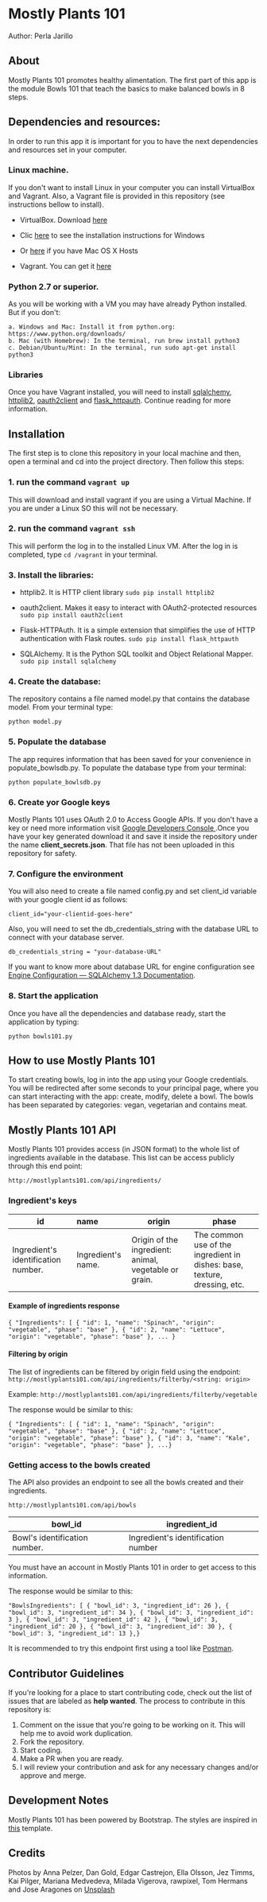 # Mostly Plants 101

Author: Perla Jarillo

## About

Mostly Plants 101 promotes healthy alimentation. The first part of this app is the module Bowls 101 that teach the basics to make balanced bowls in 8 steps.

## Dependencies and resources:

In order to run this app it is important for you to have the next dependencies and resources set in your computer.

### Linux machine.

If you don't want to install Linux in your computer you can install VirtualBox and Vagrant. Also, a Vagrant file is provided in this repository (see instructions bellow to install).

- VirtualBox. Download [here](https://www.virtualbox.org/wiki/Downloads)
- Clic [here](https://www.virtualbox.org/manual/ch02.html#installation_windows) to see the installation instructions for Windows
- Or [here](https://www.virtualbox.org/manual/ch02.html#installation-mac) if you have Mac OS X Hosts

- Vagrant. You can get it [here](https://www.vagrantup.com/downloads.html)

### Python 2.7 or superior.

As you will be working with a VM you may have already Python installed. But if you don't:

    a. Windows and Mac: Install it from python.org: https://www.python.org/downloads/
    b. Mac (with Homebrew): In the terminal, run brew install python3
    c. Debian/Ubuntu/Mint: In the terminal, run sudo apt-get install python3

### Libraries

Once you have Vagrant installed, you will need to install [sqlalchemy](https://www.sqlalchemy.org/), [httplib2](https://pypi.org/project/httplib2/), [oauth2client](https://oauth2client.readthedocs.io/en/latest/) and [flask_httpauth](https://flask-httpauth.readthedocs.io/en/latest/). Continue reading for more information.

## Installation

The first step is to clone this repository in your local machine and then, open a terminal and cd into the project directory. Then follow this steps:

### 1. run the command `vagrant up`

This will download and install vagrant if you are using a Virtual Machine. If you are under a Linux SO this will not be necessary.

### 2. run the command `vagrant ssh`

This will perform the log in to the installed Linux VM. After the log in is completed, type `cd /vagrant` in your terminal.

### 3. Install the libraries:

- httplib2. It is HTTP client library
  `sudo pip install httplib2`

- oauth2client. Makes it easy to interact with OAuth2-protected resources
  `sudo pip install oauth2client`

- Flask-HTTPAuth. It is a simple extension that simplifies the use of HTTP authentication with Flask routes.
  `sudo pip install flask_httpauth`

- SQLAlchemy. It is the Python SQL toolkit and Object Relational Mapper.
  `sudo pip install sqlalchemy`

### 4. Create the database:

The repository contains a file named model.py that contains the database model. From your terminal type:

`python model.py`

### 5. Populate the database

The app requires information that has been saved for your convenience in populate_bowlsdb.py.
To populate the database type from your terminal:

`python populate_bowlsdb.py`

### 6. Create yor Google keys

Mostly Plants 101 uses OAuth 2.0 to Access Google APIs. If you don't have a key or need more information visit [Google Developers Console ](https://console.developers.google.com/).Once you have your key generated download it and save it inside the repository under the name **client_secrets.json**. That file has not been uploaded in this repository for safety.

### 7. Configure the environment

You will also need to create a file named config.py and set client_id variable with your google client id as follows:

`client_id="your-clientid-goes-here"`

Also, you will need to set the db_credentials_string with the database URL to connect with your database server.

`db_credentials_string = "your-database-URL"`

If you want to know more about database URL for engine configuration see [Engine Configuration — SQLAlchemy 1.3 Documentation](https://docs.sqlalchemy.org/en/13/core/engines.html#postgresql).

### 8. Start the application

Once you have all the dependencies and database ready, start the application by typing:

`python bowls101.py`

## How to use Mostly Plants 101

To start creating bowls, log in into the app using your Google credentials. You will be redirected after some seconds to your principal page, where you can start interacting with the app: create, modify, delete a bowl. The bowls has been separated by categories: vegan, vegetarian and contains meat.

## Mostly Plants 101 API

Mostly Plants 101 provides access (in JSON format) to the whole list of ingredients available in the database. This list can be access publicly through this end point:

`http://mostlyplants101.com/api/ingredients/`

### Ingredient's keys

| id                                  | name               | origin                                                | phase                                                                     |
| ----------------------------------- | :----------------- | ----------------------------------------------------- | ------------------------------------------------------------------------- |
| Ingredient's identification number. | Ingredient's name. | Origin of the ingredient: animal, vegetable or grain. | The common use of the ingredient in dishes: base, texture, dressing, etc. |

#### Example of ingredients response

`{ "Ingredients": [ { "id": 1, "name": "Spinach", "origin": "vegetable", "phase": "base" }, { "id": 2, "name": "Lettuce", "origin": "vegetable", "phase": "base" }, ... }`

#### Filtering by origin

The list of ingredients can be filtered by origin field using the endpoint:
`http://mostlyplants101.com/api/ingredients/filterby/<string: origin>`

Example: `http://mostlyplants101.com/api/ingredients/filterby/vegetable`

The response would be similar to this:

`{ "Ingredients": [ { "id": 1, "name": "Spinach", "origin": "vegetable", "phase": "base" }, { "id": 2, "name": "Lettuce", "origin": "vegetable", "phase": "base" }, { "id": 3, "name": "Kale", "origin": "vegetable", "phase": "base" }, ...}`

### Getting access to the bowls created

The API also provides an endpoint to see all the bowls created and their ingredients.

`http://mostlyplants101.com/api/bowls`

| bowl_id                       | ingredient_id                      |
| ----------------------------- | ---------------------------------- |
| Bowl's identification number. | Ingredient's identification number |

You must have an account in Mostly Plants 101 in order to get access to this information.

The response would be similar to this:

`"BowlsIngredients": [ { "bowl_id": 3, "ingredient_id": 26 }, { "bowl_id": 3, "ingredient_id": 34 }, { "bowl_id": 3, "ingredient_id": 3 }, { "bowl_id": 3, "ingredient_id": 42 }, { "bowl_id": 3, "ingredient_id": 20 }, { "bowl_id": 3, "ingredient_id": 30 }, { "bowl_id": 3, "ingredient_id": 13 },}`

It is recommended to try this endpoint first using a tool like [Postman](https://www.getpostman.com/).

## Contributor Guidelines

If you're looking for a place to start contributing code, check out the list of issues that are labeled as **help wanted**. The process to contribute in this repository is:

1. Comment on the issue that you're going to be working on it. This will help me to avoid work duplication.
2. Fork the repository.
3. Start coding.
4. Make a PR when you are ready.
5. I will review your contribution and ask for any necessary changes and/or approve and merge.

## Development Notes

Mostly Plants 101 has been powered by Bootstrap. The styles are inspired in [this](https://startbootstrap.com/template-overviews/agency) template.

## Credits

Photos by Anna Pelzer, Dan Gold, Edgar Castrejon, Ella Olsson, Jez Timms,
Kai Pilger, Mariana Medvedeva, Milada Vigerova, rawpixel, Tom Hermans and Jose Aragones on
[Unsplash](https://unsplash.com/)
